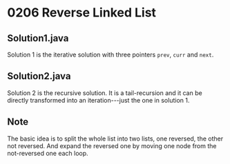 # 0206 Reverse Linked List

## Solution1.java

Solution 1 is the iterative solution with three pointers `prev`, `curr` and `next`.

## Solution2.java

Solution 2 is the recursive solution.  It is a tail-recursion and it can be directly transformed into an iteration---just the one in solution 1.

## Note

The basic idea is to split the whole list into two lists, one reversed, the other not reversed.  And expand the reversed one by moving one node from the not-reversed one each loop.
